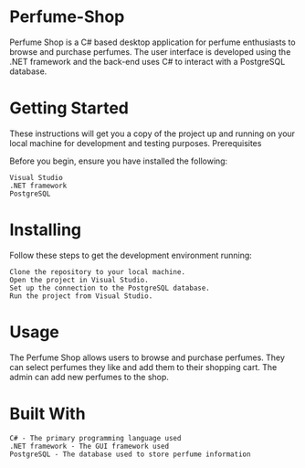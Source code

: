 # Perfume-Shop

Perfume Shop is a C# based desktop application for perfume enthusiasts to browse and purchase perfumes. The user interface is developed using the .NET framework and the back-end uses C# to interact with a PostgreSQL database.

# Getting Started

These instructions will get you a copy of the project up and running on your local machine for development and testing purposes.
Prerequisites

Before you begin, ensure you have installed the following:

    Visual Studio
    .NET framework
    PostgreSQL

# Installing

Follow these steps to get the development environment running:

    Clone the repository to your local machine.
    Open the project in Visual Studio.
    Set up the connection to the PostgreSQL database.
    Run the project from Visual Studio.

# Usage

The Perfume Shop allows users to browse and purchase perfumes. They can select perfumes they like and add them to their shopping cart. The admin can add new perfumes to the shop.
# Built With

    C# - The primary programming language used
    .NET framework - The GUI framework used
    PostgreSQL - The database used to store perfume information
